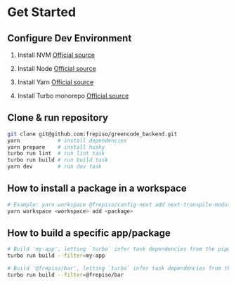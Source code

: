 # Get Started

## Configure Dev Environment

1. Install NVM [Official source](https://github.com/nvm-sh/nvm)

2. Install Node [Official source](https://nodejs.org/es)

3. Install Yarn [Official source](https://classic.yarnpkg.com/en/)

4. Install Turbo monorepo [Official source](https://turborepo.com/docs)

## Clone & run repository

```bash
git clone git@github.com:frepiso/greencode_backend.git
yarn            # install dependencies
yarn prepare    # install husky
turbo run lint  # run lint task
turbo run build # run build task
yarn dev        # run dev task
```

## How to install a package in a workspace

```bash
# Example: yarn workspace @frepiso/config-next add next-transpile-modules
yarn workspace <workspace> add <package>
```

## How to build a specific app/package

```bash
# Build 'my-app', letting `turbo` infer task dependencies from the pipeline defined in turbo.json
turbo run build --filter=my-app

# Build '@frepiso/bar', letting `turbo` infer task dependencies from the pipeline defined in turbo.json
turbo run build --filter=@frepiso/bar
```
